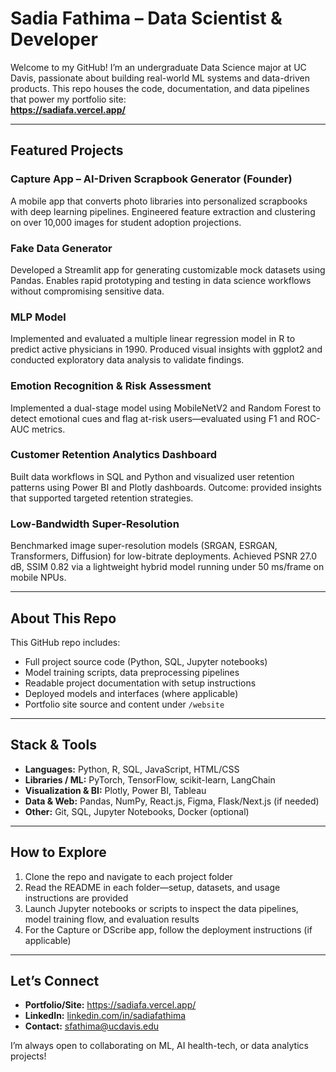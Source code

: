 # Sadia Fathima – Data Scientist & Developer  
Welcome to my GitHub! I’m an undergraduate Data Science major at UC Davis, passionate about building real-world ML systems and data-driven products. This repo houses the code, documentation, and data pipelines that power my portfolio site:  
**https://sadiafa.vercel.app/**

---

##  Featured Projects  

### Capture App – AI-Driven Scrapbook Generator (Founder)  
A mobile app that converts photo libraries into personalized scrapbooks with deep learning pipelines. Engineered feature extraction and clustering on over 10,000 images for student adoption projections.  

### Fake Data Generator
Developed a Streamlit app for generating customizable mock datasets using Pandas. Enables rapid prototyping and testing in data science workflows without compromising sensitive data.

### MLP Model
Implemented and evaluated a multiple linear regression model in R to predict active physicians in 1990. Produced visual insights with ggplot2 and conducted exploratory data analysis to validate findings.

### Emotion Recognition & Risk Assessment  
Implemented a dual-stage model using MobileNetV2 and Random Forest to detect emotional cues and flag at-risk users—evaluated using F1 and ROC-AUC metrics.  

### Customer Retention Analytics Dashboard  
Built data workflows in SQL and Python and visualized user retention patterns using Power BI and Plotly dashboards. Outcome: provided insights that supported targeted retention strategies.  

### Low-Bandwidth Super-Resolution  
Benchmarked image super-resolution models (SRGAN, ESRGAN, Transformers, Diffusion) for low-bitrate deployments. Achieved PSNR 27.0 dB, SSIM 0.82 via a lightweight hybrid model running under 50 ms/frame on mobile NPUs.  

---

##  About This Repo  
This GitHub repo includes:
- Full project source code (Python, SQL, Jupyter notebooks)
- Model training scripts, data preprocessing pipelines
- Readable project documentation with setup instructions
- Deployed models and interfaces (where applicable)
- Portfolio site source and content under `/website`

---

##  Stack & Tools  
- **Languages:** Python, R, SQL, JavaScript, HTML/CSS  
- **Libraries / ML:** PyTorch, TensorFlow, scikit-learn, LangChain  
- **Visualization & BI:** Plotly, Power BI, Tableau  
- **Data & Web:** Pandas, NumPy, React.js, Figma, Flask/Next.js (if needed)  
- **Other:** Git, SQL, Jupyter Notebooks, Docker (optional)

---

##  How to Explore  
1. Clone the repo and navigate to each project folder  
2. Read the README in each folder—setup, datasets, and usage instructions are provided  
3. Launch Jupyter notebooks or scripts to inspect the data pipelines, model training flow, and evaluation results  
4. For the Capture or DScribe app, follow the deployment instructions (if applicable)

---

##  Let’s Connect  
- **Portfolio/Site:** https://sadiafa.vercel.app/  
- **LinkedIn:** [linkedin.com/in/sadiafathima](https://linkedin.com/in/sadiafathima)  
- **Contact:** sfathima@ucdavis.edu

I’m always open to collaborating on ML, AI health-tech, or data analytics projects!  
